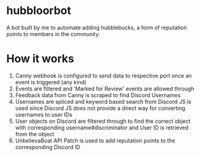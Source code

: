 # hubbloorbot

A bot built by me to automate adding hubblebucks, a form of reputation points to members in the community. 

# How it works

1. Canny webhook is configured to send data to respective port once an event is triggered (any kind)
2. Events are filtered and 'Marked for Review' events are allowed through
3. Feedback data from Canny is scraped to find Discord Usernames
4. Usernames are spliced and keyword based search from Discord JS is used since Discord JS does not provide a direct way for converting usernames to user IDs
5. User objects on Discord are filtered through to find the correct object with corresponding username#discriminator and User ID is retrieved from the object 
6. UnbelievaBoat API Patch is used to add reputation points to the corresponding Discord ID
